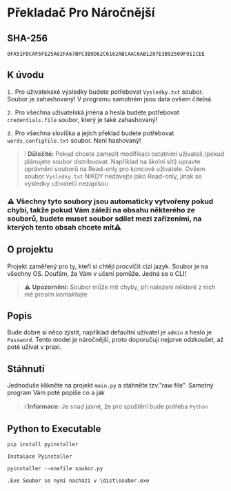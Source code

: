 # Překladač Pro Náročnější

## SHA-256
```SHA-256
0FA51FDCAF5FE25A62FA67BFC3B9D62C6162ABCAAC6AB1287E3B92509F911CEE
```
## K úvodu

`1.`
Pro uživatekské výsledky budete potřebovat `Vysledky.txt` soubor. Soubor je zahashovaný! V programu samotném jsou data ovšem čitelná

`2.`
Pro všechna uživatelská jména a hesla budete potřebovat `credentials.file` soubor, který je také zahashovaný!

`3.`
Pro všechna slovíška a jejich překlad budete potřebovat `words_configFile.txt` soubor. Není hashovaný!
> ❕ **Důležité:**
> Pokud chcete zamezit modifikaci ostatními uživateli,(pokud plánujete soubor distribuovat. Například na školní síti) upravte oprávnění souborů na Read-only pro koncové uživatele. Ovšem soubor `Vysledky.txt` NIKDY nedávejte jako Read-only, jinak se výsledky uživatelů nezapíšou


### ⚠️ Všechny tyto soubory jsou automaticky vytvořeny pokud chybí, takže pokud Vám záleží na obsahu některého ze souborů, budete muset soubor sdílet mezi zařízeními, na kterých tento obsah chcete mít⚠️


## O projektu

Projekt zaměřený pro ty, kteří si chtějí procvičit cizí jazyk. Soubor je na všechny OS. Doufám, že Vám v učení pomůže. Jedná se o CLI!
> ⚠️ **Upozornění:**
> Soubor může mít chyby, při nalezení některé z nich mě prosím kontaktujte


## Popis

Bude dobré si něco zjistit, například defaultní uživatel je `admin` a heslo je `Password`. Tento model je náročnější, proto doporučuji nejprve odzkoušet, až poté užívat v praxi.

## Stáhnutí
Jednoduše klikněte na projekt `main.py`  a stáhněte tzv."raw file". Samotný program Vám poté popíše co a jak

> ℹ️ **Informace:**
> Je snad jasné, že pro spuštění bude potřeba `Python`

## Python to Executable

```
pip install pyinstaller
```
`Instalace Pyinstaller`
```
pyinstaller --onefile soubor.py
```
`.Exe Soubor se nyní nachází v \dist\soubor.exe`

